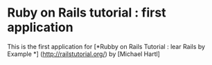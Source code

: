 # Ruby on Rails tutorial : first application

This is the first application for [*Rubby on Rails Tutorial : lear Rails by Example *] 
(http://railstutorial.org/) by [Michael Hartl]